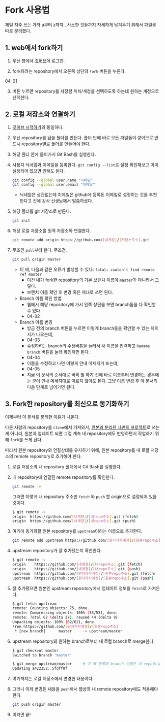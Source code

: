# Fork 사용법

제일 자주 쓰는 거라 a부터 z까지 , 사소한 것들까지 자세하게 남겨두기 위해서 파일을 따로 분리했다.



## 1. web에서 fork하기

1. 우선 웹에서 [깃허브](https://github.com/)에 로그인.

2. fork하려는 repository에서 오른쪽 상단의 `Fork` 버튼을 누른다.

04-01

3. 버튼 누르면 repository를 저장할 위치/계정을 선택하도록 하는데 원하는 계정으로 선택한다.



## 2. 로컬 저장소와 연결하기

1. [깃허브 시작하기](https://github.com/jiuney/GitHowTos#%EA%B9%83%ED%97%88%EB%B8%8C-%EC%8B%9C%EC%9E%91%ED%95%98%EA%B8%B0)와 동일하다.

2. 우선 repository를 담을 폴더를 만든다. 폴더 안에 바로 모든 파일들이 쌓이므로 반드시 repository별로 폴더를 만들어야 한다.

3. 해당 폴더 안에 들어가서 Git Bash를 실행한다.

4. 사용자 닉네임과 이메일을 등록한다. `git config --list`로 설정 확인해보고 이미 설정되어 있으면 안해도 된다.

   ```bash
   git config --global user.name "닉네임"
   git config --global user.email "이메일"
   ```

   - 닉네임은 상관없는데 이메일은 github에 등록된 이메일로 설정하는 것을 추천한다고 전에 강사 선생님께서 말씀하셨다.

5. 해당 폴더를 git 저장소로 만든다.

   ```bash
   git init
   ```

6. 해당 로컬 저장소를 원격 저장소와 연결한다.

   ```bash
   git remote add origin https://github.com/[내계정]/[저장소주소].git
   ```

7. 무조건 `pull`부터 한다. 무조건.

   ```bash
   git pull origin master
   ```

   - 이 때, 다음과 같은 오류가 발생할 수 있다: `fatal: couldn't find remote ref master`
     - 이건 내가 fork한 repository의 기본 브랜치 이름이 `master`가 아니라서 그렇다.
     - 브랜치 이름 확인 후 변경 혹은 제대로 쓰면 된다.
   - Branch 이름 확인 방법
     - 웹에서 해당 repository에 가서 왼쪽 상단을 보면 branch들을 다 확인할 수 있다.
     - 04-02
   - Branch 이름 변경
     - 방금 전의 branch 버튼을 누르면 이렇게 branch들을 확인할 수 있는 페이지가 나오는데, 
     - 04-03
     - 수정하려는 branch의 수정버튼을 눌러서 새 이름을 입력하고 `Rename branch` 버튼을 눌러 확인하면 된다.
     - 04-04
     - 이름을 수정하고 나면 이렇게 안내 메세지가 뜨는데, 
     - 04-05
     - 지금 이 문서의 순서대로 딱히 뭘 하기 전에 바로 이름부터 변경하는 경우에는 굳이 안내 메세지대로 따르지 않아도 된다. 그냥 이름 변경 후 이 문서의 다음 단계로 넘어가면 된다.



## 3. Fork한 repository를 최신으로 동기화하기

이제부터 이 문서를 분리한 이유가 나온다. 

다른 사람의 repository를 `clone`해서 가져와서, [원본과 분리된 나만의 프로젝트](https://github.com/jiuney/GitHowTos/blob/master/basics/02.%20%EB%8B%A4%EB%A5%B8%20repository%20%ED%99%9C%EC%9A%A9.md#%EB%8B%A4%EB%A5%B8-repo-%EB%B3%B5%EC%82%AC%ED%95%B4%EC%84%9C-%EC%83%88-%ED%94%84%EB%A1%9C%EC%A0%9D%ED%8A%B8-%EB%A7%8C%EB%93%A4%EA%B8%B0)로 쓰는게 아니라, 원본이 업데이트 되면 그걸 계속 내 repository에도 반영하면서 작업하기 위해 `fork`를 쓰게 된다.

따라서 원본 repository와 연결상태를 유지하기 위해, 원본 repository를 내 로컬 저장소의 remote repository로 추가해야 한다.

1. 로컬 저장소의 내 repository 폴더에서 Git Bash를 실행한다.

2. 내 repository에 연결된 remote repository를 확인한다.

   ```bash
   git remote -v
   ```

   그러면 이렇게 내 repository 주소만 `fetch` 와 `push` 할 origin으로 설정되어 있을 것이다.

   ```bash
   $ git remote -v
   origin  https://github.com/[내계정]/[내repo주소].git (fetch)
   origin  https://github.com/[내계정]/[내repo주소].git (push)
   ```

3. 여기에 동기화할 원본 repository를 `upstream`이라는 이름으로 추가한다.

   ```bash
   git remote add upstream https://github.com/[원저작자계정]/[원본repo주소].git
   ```

4. upstream repository가 잘 추가됐는지 확인한다.

   ```bash
   $ git remote -v
   origin    https://github.com/[내계정]/[내repo주소].git (fetch)
   origin    https://github.com/[내계정]/[내repo주소].git (push)
   upstream  https://github.com/[원저작자계정]/[원본repo주소].git (fetch)
   upstream  https://github.com/[원저작자계정]/[원본repo주소].git (push)
   ```

5. 잘 추가됐으면 원본인 upstream repository에서 업데이트 정보를 `fetch`로 가져온다.

   ```bash
   $ git fetch upstream
   remote: Counting objects: 75, done.
   remote: Compressing objects: 100% (53/53), done.
   remote: Total 62 (delta 27), reused 44 (delta 9)
   Unpacking objects: 100% (62/62), done.
   From https://github.com/[원저작자계정]/[원본repo주소]
    * [new branch]      master     -> upstream/master
   ```

6. upstream repository의 원하는 branch로부터 내 로컬 branch로 merge한다.

   ```bash
   $ git checkout master
   Switched to branch 'master'
   
   $ git merge upstream/master     # 이 때 왼쪽의 branch 이름은 내 repo의 branch명이 아니라 원본의 branch명이어야 한다.
   Updating a422352..5fdff0f
   ```

7. 여기까지는 로컬 저장소에서 변경한 내용이다.

8. 그러니 이제 변경된 내용을 `push`해서 웹상의 내 remote repository에도 적용해야 한다.

   ```bash
   git push origin master
   ```

9. 이러면 끝!

